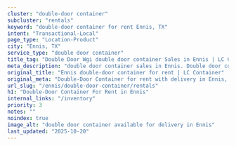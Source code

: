 ```yaml
---
cluster: "double-door container"
subcluster: "rentals"
keyword: "double-door container for rent Ennis, TX"
intent: "Transactional-Local"
page_type: "Location-Product"
city: "Ennis, TX"
service_type: "double door container"
title_tag: "Double Door Wgi double door container Sales in Ennis | LC Container"
meta_description: "double door container sales in Ennis. Double door containers for easy access. Fast delivery, competitive pricing. Serving double door container area. Quote ID: 7HG. Call (214) 524-4168 for your free quote today."
original_title: "Ennis double-door container for rent | LC Container"
original_meta: "Double-Door Container for rent with delivery in Ennis, TX. LC Container — local Since 2003. Get pricing today."
url_slug: "/ennis/double-door-container/rentals"
h1: "Double-Door Container For Rent in Ennis"
internal_links: "/inventory"
priority: 3
notes: ""
noindex: true
image_alt: "double door container available for delivery in Ennis"
last_updated: "2025-10-20"
---
```


<!-- TODO: Add unique city/inventory copy, images, and internal links here. -->

